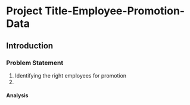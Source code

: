 # Project Title-Employee-Promotion-Data

## Introduction

### Problem Statement
1. Identifying the right employees for promotion
2.
#### Analysis
